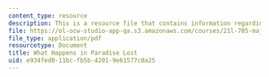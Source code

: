 ```yaml
---
content_type: resource
description: This is a resource file that contains information regarding reading 3.
file: https://ol-ocw-studio-app-qa.s3.amazonaws.com/courses/21l-705-major-authors-rewriting-genesis-paradise-lost-and-twentieth-century-fantasy-spring-2009/e934fed011bcfb5b42019e61577c0a25_MIT21L_705S09_read03.pdf
file_type: application/pdf
resourcetype: Document
title: What Happens in Paradise Lost
uid: e934fed0-11bc-fb5b-4201-9e61577c0a25
---
```

